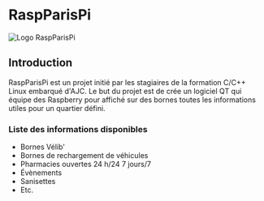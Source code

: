 # RaspParisPi
![Logo RaspParisPi](https://github.com/dibydrams/raspparispi/blob/master/RaspParisPi_logo.svg)

## Introduction
RaspParisPi est un projet initié par les stagiaires de la formation C/C++ Linux embarqué d'AJC. Le but du projet est de crée un logiciel QT qui équipe des Raspberry pour affiché sur des bornes toutes les informations utiles pour un quartier défini.

### Liste des informations disponibles
* Bornes Vélib'
* Bornes de rechargement de véhicules
* Pharmacies ouvertes 24 h/24 7 jours/7
* Évènements
* Sanisettes
* Etc.

